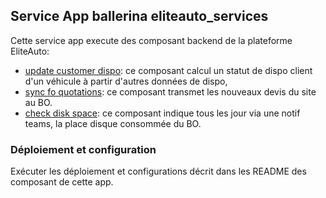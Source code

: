 ## Service App ballerina eliteauto_services

Cette service app execute des composant backend de la plateforme EliteAuto:
* [update customer dispo](../../modules/update_customer_dispo/README.md): ce composant calcul un statut de dispo client d'un véhicule à partir d'autres données de dispo,
* [sync fo quotations](../../modules/sync_fo_quotations/README.md): ce composant transmet les nouveaux devis du site au BO.
* [check disk space](../../modules/check_disk_space/README.md): ce composant indique tous les jour via une notif teams, la place disque consommée du BO.

### Déploiement et configuration

Exécuter les déploiement et configurations décrit dans les README des composant de cette app.
